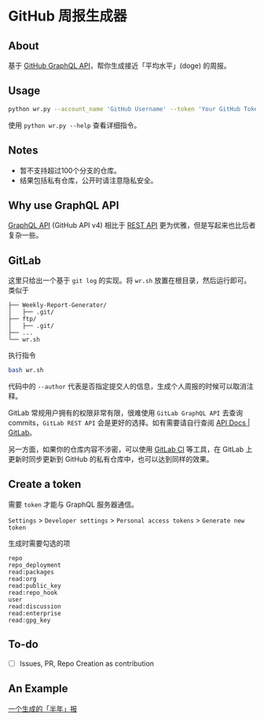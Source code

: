 # GitHub 周报生成器

## About
基于 [GitHub GraphQL API](https://docs.github.com/en/graphql)，帮你生成接近「平均水平」(doge) 的周报。


## Usage

```bash
python wr.py --account_name 'GitHub Username' --token 'Your GitHub Token' 
```

使用 `python wr.py --help` 查看详细指令。


## Notes

- 暂不支持超过100个分支的仓库。
- 结果包括私有仓库，公开时请注意隐私安全。


## Why use GraphQL API

[GraphQL API](https://docs.github.com/en/graphql) (GitHub API v4) 相比于 [REST API](https://docs.github.com/en/rest) 更为优雅，但是写起来也比后者复杂一些。

## GitLab

这里只给出一个基于 `git log` 的实现。将 `wr.sh` 放置在根目录，然后运行即可。类似于
```
├── Weekly-Report-Generator/
│   ├── .git/
├── ftp/
│   ├── .git/
├── ...
└── wr.sh
```

执行指令

```bash
bash wr.sh
```

代码中的 `--author` 代表是否指定提交人的信息，生成个人周报的时候可以取消注释。

GitLab 常规用户拥有的权限非常有限，很难使用 `GitLab GraphQL API` 去查询 commits，`GitLab REST API` 会是更好的选择。如有需要请自行查阅 [API Docs | GitLab](https://docs.gitlab.com/ee/api/)。

另一方面，如果你的仓库内容不涉密，可以使用 [GitLab CI](https://docs.gitlab.com/ee/ci/) 等工具，在 GitLab 上更新时同步更新到 GitHub 的私有仓库中，也可以达到同样的效果。


## Create a token

需要 `token` 才能与 GraphQL 服务器通信。

`Settings` > `Developer settings` > `Personal access tokens` > `Generate new token`

生成时需要勾选的项
```
repo
repo_deployment
read:packages
read:org
read:public_key
read:repo_hook
user
read:discussion
read:enterprise
read:gpg_key
```


## To-do

- [ ] Issues, PR, Repo Creation as contribution


## An Example

[一个生成的「半年」报](WeeklyReport.md)



